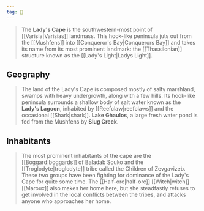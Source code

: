 ```yaml
---
tag: 🌊
---
```

> The **Lady's Cape** is the southwestern-most point of [[Varisia|Varisias]] landmass. This hook-like peninsula juts out from the [[Mushfens]] into [[Conqueror's Bay|Conquerors Bay]] and takes its name from its most prominent landmark: the [[Thassilonian]] structure known as the [[Lady's Light|Ladys Light]].


## Geography

> The land of the Lady's Cape is composed mostly of salty marshland, swamps with heavy undergrowth, along with a few hills. Its hook-like peninsula surrounds a shallow body of salt water known as the **Lady's Lagoon**, inhabited by [[Reefclaw|reefclaws]] and the occasional [[Shark|shark]]. **Lake Ghaulos**, a large fresh water pond is fed from the Mushfens by **Slug Creek**.


## Inhabitants

> The most prominent inhabitants of the cape are the [[Boggard|boggards]] of Baladab Souko and the [[Troglodyte|troglodyte]] tribe called the Children of Zevgavizeb. These two groups have been fighting for dominance of the Lady's Cape for quite some time. The [[Half-orc|half-orc]] [[Witch|witch]] [[Maroux]] also makes her home here, but she steadfastly refuses to get involved in the local conflicts between the tribes, and attacks anyone who approaches her home.







